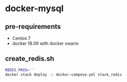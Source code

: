 # docker-mysql

## pre-requirements

- Centos 7
- docker 18.09 with docker swarm

## create_redis.sh

```bash
REDIS_PASS=''
docker stack deploy -c docker-compose.yml stack_redis
```
